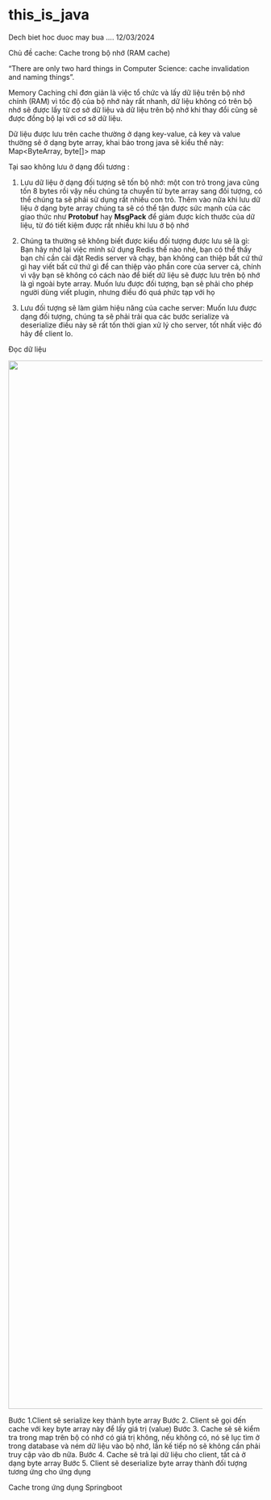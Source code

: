 # this_is_java
Dech biet hoc duoc may bua .... 12/03/2024

Chủ đề cache:
Cache trong bộ nhớ (RAM cache)

“There are only two hard things in Computer Science: cache invalidation and naming things”. 

Memory Caching chỉ đơn giản là việc tổ chức và lấy dữ liệu trên bộ nhớ chính (RAM) 
vì tốc độ của bộ nhớ này rất nhanh, dữ liệu không có trên bộ nhớ sẽ được lấy từ cơ sở dữ liệu 
và dữ liệu trên bộ nhớ khi thay đổi cũng sẽ được đồng bộ lại với cơ sở dữ liệu.

Dữ liệu được lưu trên cache thường ở dạng key-value, 
cả key và value thường sẽ ở dạng byte array, khai báo trong java sẽ kiểu thế này: Map<ByteArray, byte[]> map

Tại sao không lưu ở dạng đối tương :

1. Lưu dữ liệu ở dạng đối tượng sẽ tốn bộ nhớ: một con trỏ trong java cũng tốn 8 bytes 
rồi vậy nếu chúng ta chuyển từ byte array sang đối tượng, có thể chúng ta sẽ phải sử dụng rất nhiều con trỏ. 
Thêm vào nữa khi lưu dữ liệu ở dạng byte array chúng ta sẽ có thể tận được sức mạnh của các 
giao thức như <b>Protobuf</b> hay <b>MsgPack</b> để giảm được kích thước của dữ liệu, từ đó tiết kiệm được rất nhiều khi lưu ở bộ nhớ

2. Chúng ta thường sẽ không biết được kiểu đối tượng được lưu sẽ là gì:
Bạn hãy nhớ lại việc mình sử dụng Redis thế nào nhé, bạn có thể thấy bạn chỉ cần cài đặt Redis server và chạy,
bạn không can thiệp bất cứ thứ gì hay viết bất cứ thứ gì để can thiệp vào phần core của server cả, 
chính vì vậy bạn sẽ không có cách nào để biết dữ liệu sẽ được lưu trên bộ nhớ là gì ngoài byte array. 
Muốn lưu được đối tượng, bạn sẽ phải cho phép người dùng viết plugin, nhưng điều đó quá phức tạp với họ

3. Lưu đối tượng sẽ làm giảm hiệu năng của cache server: Muốn lưu được dạng đối tượng, 
chúng ta sẽ phải trải qua các bước serialize và deserialize điều này sẽ rất tốn thời gian xử lý cho server,
tốt nhất việc đó hãy để client lo.


Đọc dữ liệu

<img src="src/main/resources/static/cache2.png" width="2080" alt="">

Bước 1.Client sẽ serialize key thành byte array
Bước 2. Client sẽ gọi đến cache với key byte array này để lấy giá trị (value)
Bước 3. Cache sẽ sẽ kiểm tra trong map trên bộ có nhớ có giá trị không, nếu không có,
nó sẽ lục tìm ở trong database và ném dữ liệu vào bộ nhớ, lần kế tiếp nó sẽ không cần phải truy cập vào db nữa.
Bước 4. Cache sẽ trả lại dữ liệu cho client, tất cả ở dạng byte array
Bước 5. Client sẽ deserialize byte array thành đối tượng tương ứng cho ứng dụng



Cache trong ứng dụng Springboot


